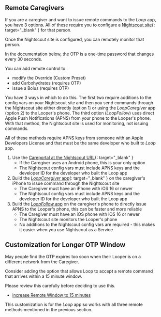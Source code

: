 ## Remote Caregivers

If you are a caregiver and want to issue remote commands to the *Loop* app, you have 3 options. All of these require you to configure a [Nightscout site](../nightscout/overview.md){: target="_blank" } for that person.

Once the Nightscout site is configured, you can remotely monitor that person.

In the documentation below, the OTP is a one-time password that changes every 30 seconds.

You can add remote control to:

* modify the Override (Custom Preset)
* add Carbohydrates (requires OTP)
* issue a Bolus (requires OTP)

You have 3 ways in which to do this. The first two require additions to the config vars on your Nightscout site and then you send commands through the Nightscout site either directly (option 1) or using the *LoopCaregiver* app (option 2) to the Looper's phone. The third option (*LoopFollow*) uses direct Apple Push Notifications (APNS) from your phone to the Looper's phone. With that method, the Nightscout site is used for monitoring, not issuing commands.

All of these methods require APNS keys from someone with an Apple Developers License and that must be the same developer who built to *Loop* app.

1. Use the [Careportal at the Nightscout URL](../nightscout/remote-commands.md){: target="_blank" }
    * If the Caregiver uses an Android phone, this is your only option
    * The Nightscout config vars must include APNS keys and the developer ID for the developer who built the Loop app
2. Build the [*LoopCaregiver* app](../nightscout/loop-caregiver.md){: target="_blank" } on the caregiver's iPhone to issue command through the Nightscout site
    * The Caregiver must have an iPhone with iOS 16 or newer
    * The Nightscout config vars must include APNS keys and the developer ID for the developer who built the Loop app
3. Build the [*LoopFollow* app](https://loopfollowdocs.org/remote/remote-control-loop/) on the caregiver's phone to directly issue APNS to the Looper's phone, this can be faster and more reliable
    * The Caregiver must have an iOS phone with iOS 16 or newer
    * The Nightscout site monitors the Looper's phone
    * No additions to the Nightscout config vars are required - this makes it easier when you use Nightscout as a Service

## Customization for Longer OTP Window

May people find the OTP expires too soon when their Looper is on a different network from the Caregiver.

Consider adding the option that allows Loop to accept a remote command that arrives within a 15 minute window.

Please review this carefully before deciding to use this.

* [Increase Remote Window to 15 minutes](https://www.loopandlearn.org/loop-features-in-development/#remote-window)

This customization is for the *Loop* app so works with all three remote methods mentioned in the previous section.

